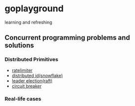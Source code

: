 # goplayground

learning and refreshing

## Concurrent programming problems and solutions

### Distributed Primitives

- [ratelimiter](https://github.com/Angeladadd/goplayground/tree/main/ratelimiter)
- [distributed id(snowflake)](https://github.com/Angeladadd/goplayground/tree/main/distributed_id)
- [leader election(raft)](https://github.com/Angeladadd/goplayground/tree/main/leader_election)
- [circuit breaker](https://github.com/Angeladadd/goplayground/tree/main/circuit_breaker)

### Real-life cases
